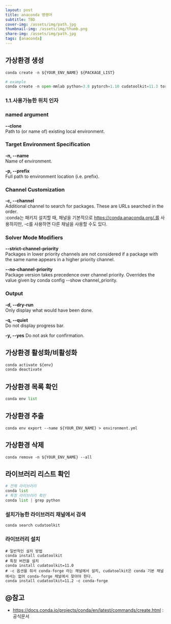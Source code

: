 ```yaml
---
layout: post
title: anaconda 명령어
subtitle: TBD
cover-img: /assets/img/path.jpg
thumbnail-img: /assets/img/thumb.png
share-img: /assets/img/path.jpg
tags: [anaconda]
---
```



## 가상환경 생성
```python
conda create -n ${YOUR_ENV_NAME} ${PACKAGE_LIST}

# example
conda create -n open-mmlab python=3.8 pytorch=1.10 cudatoolkit=11.3 torchvision -c pytorch -y

```

### 1.1.사용가능한 위치 인자    
### named argument  
**--clone**         
Path to (or name of) existing local environment.    

### Target Environment Specification
**-n, --name**      
Name of environment.

**-p, --prefix**        
Full path to environment location (i.e. prefix).

### Channel Customization
**-c, --channel**       
Additional channel to search for packages. These are URLs searched in the order.        
:conda는 패키지 설치할 때, 채널을 기본적으로 https://conda.anaconda.org/.를 사용하지만, -c를 사용하면 다른 채널을 사용할 수도 있다.


### Solver Mode Modifiers
**--strict-channel-priority**   
Packages in lower priority channels are not considered if a package with the same name appears in a higher priority channel.        

**--no-channel-priority**   
Package version takes precedence over channel priority. Overrides the value given by conda config --show channel_priority.

### Output 
**-d, --dry-run**   
Only display what would have been done. 

**-q, --quiet**     
Do not display progress bar.

**-y, --yes**
Do not ask for confirmation.

## 가상환경 활성화/비활성화
```python
conda activate ${env}
conda deactivate
```

## 가상환경 목록 확인
```python
conda env list
```

## 가상환경 추출
```commandline
conda env export --name ${YOUR_ENV_NAME} > environment.yml
```


## 가상환경 삭제
```commandline
conda remove -n ${YOUR_ENV_NAME} --all
```
## 라이브러리 리스트 확인
```python
# 전체 라이브러리
conda list
# 특정 라이브러리 확인
conda list | grep python
```
### 설치가능한 라이브러리 채널에서 검색
```commandline
conda search cudatoolkit
```

### 라이브러리 설치

```commandline
# 일반적인 설치 방법
conda install cudatoolkit
# 특정 버전을 설치 
conda install cudatoolkit=11.0
# -c 옵션을 줘서 conda-forge 라는 채널에서 설치, cudatoolkit은 conda 기본 채널에서는 없어 conda-forge 채널에서 찾아야 한다.
conda install cudatoolkit=11.2 -c conda-forge
```

## @참고
- https://docs.conda.io/projects/conda/en/latest/commands/create.html : 공식문서